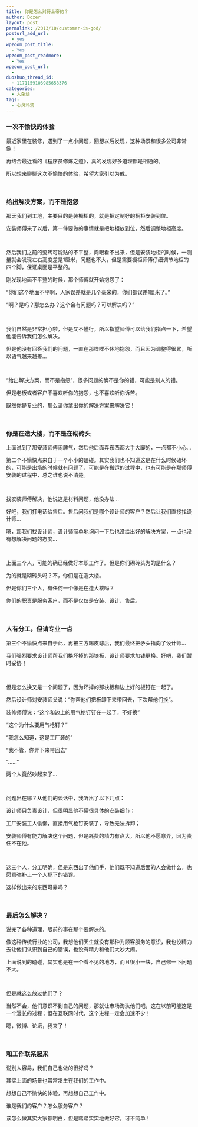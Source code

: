 ```yaml
---
title: 你是怎么对待上帝的？
author: Dozer
layout: post
permalink: /2013/10/customer-is-god/
posturl_add_url:
  - yes
wpzoom_post_title:
  - Yes
wpzoom_post_readmore:
  - Yes
wpzoom_post_url:
  - 
duoshuo_thread_id:
  - 1171159103985658376
categories:
  - 大杂烩
tags:
  - 心灵鸡汤
---
```


### <span id="i">一次不愉快的体验</span>

最近家里在装修，遇到了一点小问题，回想以后发现，这种场景和很多公司非常像！

再结合最近看的《程序员修炼之道》，真的发现好多道理都是相通的。

所以想来聊聊这次不愉快的体验，希望大家引以为戒。

<!--more-->

&nbsp;

### <span id="i-2">给出解决方案，而不是抱怨</span>

那天我们到工地，主要目的是装橱柜的，就是把定制好的橱柜安装到位。

安装师傅来了以后，第一件要做的事情就是把地柜放到位，然后调整地柜高度。

&nbsp;

然后我们之前的瓷砖可能贴的不平整，肉眼看不出来，但是安装地柜的时候，一测量就会发现左右高度差是1厘米，问题也不大，但是需要橱柜师傅仔细调节地柜的四个脚，保证桌面是平整的。

刚发现地面不平整的时候，那个师傅就开始抱怨了：

“你们这个地面不平啊，人家误差就是几个毫米的，你们都误差1厘米了。”

“啊？是吗？那怎么办？这个会有问题吗？可以解决吗？”

&nbsp;

我们自然是非常担心啦，但是又不懂行，所以指望师傅可以给我们指点一下，希望他能告诉我们怎么解决。

但是他没有回答我们的问题，一直在那喋喋不休地抱怨，而且因为调整得很累，所以语气越来越差…

&nbsp;

“给出解决方案，而不是抱怨”，很多问题的确不是你的错，可能是别人的错。

但是老板或者客户不喜欢听你的抱怨，也不喜欢听你诉苦。

既然你是专业的，那么请你拿出你的解决方案来解决它！

&nbsp;

### <span id="i-3">你是在造大楼，而不是在砌砖头</span>

上面说到了那安装师傅闹脾气，然后他后面弄东西都大手大脚的，一点都不小心…

第二个不愉快点来自于一个小小的磕碰。其实我们也不知道这是在什么时候磕坏的，可能是出场的时候就有问题了，可能是在搬运的过程中，也有可能是在那师傅安装的过程中，总之谁也说不清楚。

&nbsp;

找安装师傅解决，他说这是材料问题，他没办法…

好吧，我们打电话给售后。售后问我们是哪个设计师的客户？然后让我们直接找设计师…

嗯，那我们找设计师，设计师简单地询问一下后也没给出好的解决方案，一点也没有想解决问题的态度…

&nbsp;

上面三个人，可能的确已经做好本职工作了。但是你们砌砖头为的是什么？

为的就是砌砖头吗？不，你们是在造大楼。

但是你们三个人，有任何一个像是在造大楼吗？

你们的职责是服务客户，而不是仅仅是安装、设计、售后。

&nbsp;

### <span id="i-4">人有分工，但请专业一点</span>

第三个不愉快点来自于此，再被三方踢皮球后，我们最终把矛头指向了设计师…

我们强烈要求设计师帮我们换坏掉的那块板，设计师要求加钱更换。好吧，我们暂时妥协！

&nbsp;

但是怎么换又是一个问题了，因为坏掉的那块板和边上好的板钉在一起了。

然后设计师对安装师父说：“你帮他们把板卸下来带回去，下次帮他们换”。

装修师傅说：“这个和边上的用气枪钉钉在一起了，不好换”

“这个为什么要用气枪钉？”

“我怎么知道，这是工厂装的”

“我不管，你弄下来带回去”

“……”

两个人竟然吵起来了…

&nbsp;

问题出在哪？从他们的谈话中，我听出了以下几点：

设计师只负责设计，但很明显他不懂很具体的安装细节；

工厂安装工人偷懒，直接用气枪钉安装了，导致无法拆卸；

安装师傅有能力解决这个问题，但是耗费的精力有点大，所以他不愿意弄，因为责任不在他。

&nbsp;

这三个人，分工明确，但是东西出了他们手，他们既不知道后面的人会做什么，也愿意弥补上一个人犯下的错误。

这样做出来的东西可靠吗？

&nbsp;

### <span id="i-5">最后怎么解决？</span>

说完了各种道理，眼前的事在那个要解决的。

像这种传统行业的公司，我想他们天生就没有那种为顾客服务的意识，我也没精力去让他们认识到自己的错误，也没有精力和他们大吵大闹。

上面说到的磕碰，其实也是在一个看不见的地方，而且很小一块，自己修一下问题不大。

&nbsp;

但是就这么放过他们了？

当然不会，他们意识不到自己的问题，那就让市场淘汰他们吧，这在以前可能这是一个漫长的过程；但在互联网时代，这个进程一定会加速不少！

嗯，微博、论坛，我来了！

&nbsp;

### <span id="i-6">和工作联系起来</span>

说别人容易，我们自己也做的很好吗？

其实上面的场景也常常发生在我们的工作中。

想想自己不愉快的体验，再想想自己工作中。

谁是我们的客户？怎么服务客户？

该怎么做其实大家都明白，但是踏踏实实地做好它，可不简单！
